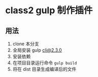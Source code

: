 # class2 gulp 制作插件

## 用法

1. clone 本分支
2. 全局安装 gulp cli@2.3.0
3. 安装依赖
4. 在项目目录运行命令 `gulp build`
5. 将在 dist 目录生成编译后的文件
